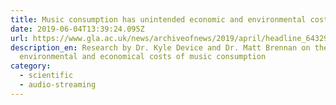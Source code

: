 ```yaml
---
title: Music consumption has unintended economic and environmental costs
date: 2019-06-04T13:39:24.095Z
url: https://www.gla.ac.uk/news/archiveofnews/2019/april/headline_643297_en.html
description_en: Research by Dr. Kyle Device and Dr. Matt Brennan on the
  environmental and economical costs of music consumption
category:
  - scientific
  - audio-streaming
---
```

